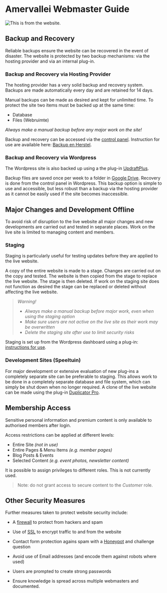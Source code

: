 # Amervallei Webmaster Guide

![This is from the website.](https://usercontent.one/wp/amervallei.nl/wp-content/themes/genesis-sample/images/header.jpg)

## Backup and Recovery
Reliable backups ensure the website can be recovered in the event of disaster. The website is protected by two backup mechanisms: via the hosting provider and via an internal plug-in.

### Backup and Recovery via Hosting Provider
The hosting provider has a very solid backup and recovery system. Backups are made automatically every day and are retained for 14 days.

Manual backups can be made as desired and kept for unlimited time. To protect the site two items must be backed up at the same time:
- Database
- Files (Webruimte)

_Always make a manual backup before any major work on the site!_

Backup and recovery can be accessed via the [control panel][f9510030].
Instruction for use are available here:
[Backup en Herstel][4855723e].

  [4855723e]: https://help.one.com/hc/nl/articles/115005595365-Aan-de-slag-met-Back-up-herstel "Handleiding van One.com"
  [f9510030]: https://www.one.com/admin/backup.do "One.com Control Panel"

### Backup and Recovery via Wordpress
The Wordpress site is also backed up using a the plug-in [UpdraftPlus][428224c8].

  [428224c8]: https://wordpress.org/plugins/updraftplus/ "Updraft Plus Website"
Backup files are saved once per week to a folder in [Google Drive][46b5005a]. Recovery is done from the control panel in Wordpress. This backup option is simple to use and accessible, but less robust than a backup via the hosting provider as it cannot be easily used if the site becomes inaccessible.

  [46b5005a]: https://drive.google.com/drive/u/1/folders/1Ia0dseuPkpZK-nHOS6T1zBpj2leVo2i3 "Google Drive - Updraft Plus Backup Folder"

## Major Changes and Development Offline
To avoid risk of disruption to the live website all major changes and new developments are carried out and tested in separate places. Work on the live site is limited to managing content and members.
### Staging
Staging is particularly useful for testing updates before they are applied to the live website.

A copy of the entire website is made to a stage. Changes are carried out on the copy and tested. The website is then copied from the stage to replace the live website. The stage is then deleted. If work on the staging site does not function as desired the stage can be replaced or deleted without affecting the live website.


>  _Warning!_
>  - _Always make a manual backup before major work, even when using the staging option_
>  - _Make sure users are not active on the live site as their work may be overwritten_
>  - _Delete the staging site after use to limit security risks_

Staging is set up from the Wordpress dashboard using a plug-in:  [instructions for use][898b4463].

  [898b4463]: https://help.one.com/hc/nl/articles/360000020617-Gebruik-de-One-com-Staging-plugin-voor-WordPress "One.com Staging"
### Development Sites (Speeltuin)
For major development or extensive evaluation of new plug-ins a completely separate site can be preferable to staging. This allows work to be done in a completely separate database and file system, which can simply be shut down when no longer required. A clone of the live website can be made using the plug-in [Duplicator Pro][a28e4407].

[a28e4407]: https://snapcreek.com/duplicator/docs/ "Duplicator Pro Documentation"

## Membership Access
Sensitive personal information and premium content is only available to authorised members after login.

Access restrictions can be applied at different levels:
- Entire Site _(not in use)_
- Entire Pages & Menu Items _(e.g. member pages)_
- Blog Posts & Events
- Selected Content _(e.g. event photos, newsletter content)_

It is possible to assign privileges to different roles. This is not currently used.
> Note: do not grant access to secure content to the *Customer* role.

## Other Security Measures
Further measures taken to protect website security include:
- A [firewall][fd957733] to protect from hackers and spam
- Use of [SSL][2f291dea] to encrypt traffic to and from the website
- Contact form protection agains spam with a [Honeypot][60c79bfc] and challenge question
- Avoid use of Email addresses (and encode them against robots where used)
- Users are prompted to create strong passwords
- Ensure knowledge is spread across multiple webmasters and documented.

  [fd957733]: https://wordpress.org/plugins/wordfence/ "Wordfence"
  [2f291dea]: https://really-simple-ssl.com/knowledge-base-overview/ "Really Simple SSL Plug-in"
  [60c79bfc]: http://www.nocean.ca/plugins/honeypot-module-for-contact-form-7-wordpress-plugin/ "Honeypot Plug-in"
